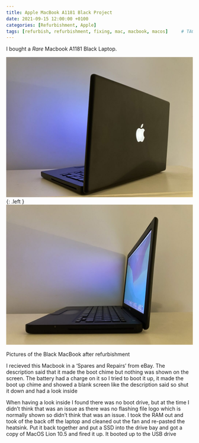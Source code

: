 ```yaml
---
title: Apple MacBook A1181 Black Project
date: 2021-09-15 12:00:00 +0100 
categories: [Refurbishment, Apple]
tags: [refurbish, refurbishment, fixing, mac, macbook, macos]     # TAG names should always be lowercase
---
```


I bought a _Rare_ Macbook A1181 Black Laptop.

![](/assets/IMG_10921-1024x768.jpg){: .left }
![](/assets/IMG_10911-1024x768.jpg)

Pictures of the Black MacBook after refurbishment

I recieved this Macbook in a ‘Spares and Repairs’ from eBay. The description said that it made the boot chime but nothing was shown on the screen. The battery had a charge on it so I tried to boot it up, it made the boot up chime and showed a blank screen like the description said so shut it down and had a look inside

When having a look inside I found there was no boot drive, but at the time I didn’t think that was an issue as there was no flashing file logo which is normally shown so didn’t think that was an issue. I took the RAM out and took of the back off the laptop and cleaned out the fan and re-pasted the heatsink. Put it back together and put a SSD into the drive bay and got a copy of MacOS Lion 10.5 and fired it up. It booted up to the USB drive

